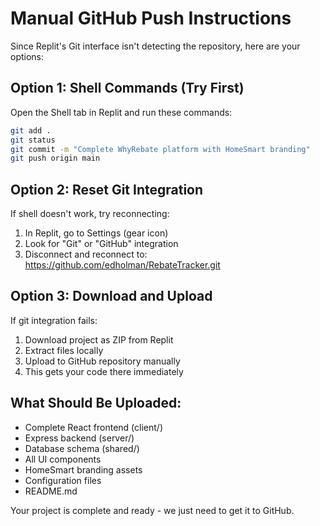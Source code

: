 # Manual GitHub Push Instructions

Since Replit's Git interface isn't detecting the repository, here are your options:

## Option 1: Shell Commands (Try First)
Open the Shell tab in Replit and run these commands:

```bash
git add .
git status
git commit -m "Complete WhyRebate platform with HomeSmart branding"
git push origin main
```

## Option 2: Reset Git Integration
If shell doesn't work, try reconnecting:

1. In Replit, go to Settings (gear icon)
2. Look for "Git" or "GitHub" integration
3. Disconnect and reconnect to: https://github.com/edholman/RebateTracker.git

## Option 3: Download and Upload
If git integration fails:

1. Download project as ZIP from Replit
2. Extract files locally
3. Upload to GitHub repository manually
4. This gets your code there immediately

## What Should Be Uploaded:
- Complete React frontend (client/)
- Express backend (server/)
- Database schema (shared/)
- All UI components
- HomeSmart branding assets
- Configuration files
- README.md

Your project is complete and ready - we just need to get it to GitHub.